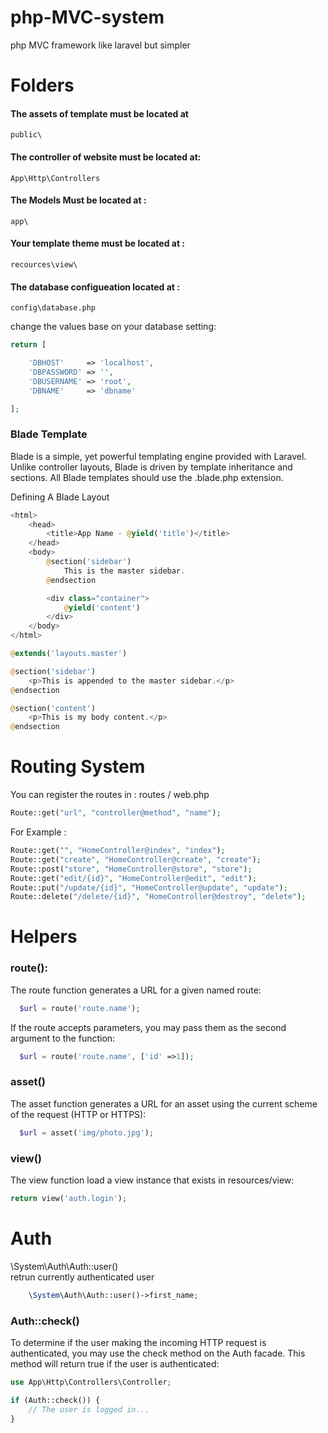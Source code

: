 # php-MVC-system
php MVC  framework like laravel but simpler

# Folders 
#### The assets of template must be located at 
```
public\
```

#### The controller of website must be located at:
```
App\Http\Controllers
```

#### The Models Must be located at :
```
app\
```

#### Your template theme must be located at :
```
recources\view\
```

#### The database configueation located at :
```
config\database.php
```
change the values base on your database setting:
```php
return [

    'DBHOST'     => 'localhost',
    'DBPASSWORD' => '',
    'DBUSERNAME' => 'root',
    'DBNAME'     => 'dbname'

];
```

### Blade Template
Blade is a simple, yet powerful templating engine provided with Laravel. Unlike controller layouts, Blade is driven by template inheritance and sections. All Blade templates should use the .blade.php extension.

Defining A Blade Layout
<!-- Stored in resources/views/layouts/master.blade.php -->
```php
<html>
    <head>
        <title>App Name - @yield('title')</title>
    </head>
    <body>
        @section('sidebar')
            This is the master sidebar.
        @endsection

        <div class="container">
            @yield('content')
        </div>
    </body>
</html>
```

```php
@extends('layouts.master')

@section('sidebar')   
    <p>This is appended to the master sidebar.</p>
@endsection

@section('content')
    <p>This is my body content.</p>
@endsection
```


# Routing System

You can register the routes in :  routes / web.php
```php
Route::get("url", "controller@method", "name");
```
For Example :
```php
Route::get("", "HomeController@index", "index");
Route::get("create", "HomeController@create", "create");
Route::post("store", "HomeController@store", "store");
Route::get("edit/{id}", "HomeController@edit", "edit");
Route::put("/update/{id}", "HomeController@update", "update");
Route::delete("/delete/{id}", "HomeController@destroy", "delete");
```


# Helpers 
### route():
The route function generates a URL for a given named route:
```php
  $url = route('route.name');
  ```
If the route accepts parameters, you may pass them as the second argument to the function:
```php
  $url = route('route.name', ['id' =>1]);
  ```
### asset()
The asset function generates a URL for an asset using the current scheme of the request (HTTP or HTTPS):
```php
  $url = asset('img/photo.jpg');
  ```
 ### view()
The view function load a view instance that exists in resources/view:
```php
return view('auth.login');
```
# Auth 
  \System\Auth\Auth::user()\
retrun currently authenticated user
```php
    \System\Auth\Auth::user()->first_name;
```

### Auth::check()
To determine if the user making the incoming HTTP request is authenticated, you may use the check method on the Auth facade. This method will return true if the user is authenticated:
```php
use App\Http\Controllers\Controller;

if (Auth::check()) {
    // The user is logged in...
}
```


